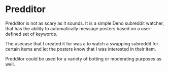 # Predditor
Predditor is not as scary as it sounds. It is a simple Deno subreddit watcher, that has the ability to automatically message posters based on a user-defined set of keywords.  

The usecase that I created it for was a to watch a swapping subreddit for certain items and let the posters know that I was interested in their item.

Predditor could be used for a variety of botting or moderating purposes as well. 
